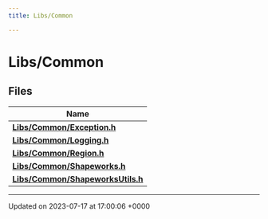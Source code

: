 ```yaml
---
title: Libs/Common

---
```


# Libs/Common



## Files

| Name           |
| -------------- |
| **[Libs/Common/Exception.h](../Files/Exception_8h.md#file-exception.h)**  |
| **[Libs/Common/Logging.h](../Files/Logging_8h.md#file-logging.h)**  |
| **[Libs/Common/Region.h](../Files/Region_8h.md#file-region.h)**  |
| **[Libs/Common/Shapeworks.h](../Files/Shapeworks_8h.md#file-shapeworks.h)**  |
| **[Libs/Common/ShapeworksUtils.h](../Files/ShapeworksUtils_8h.md#file-shapeworksutils.h)**  |






-------------------------------

Updated on 2023-07-17 at 17:00:06 +0000

